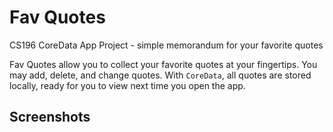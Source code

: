 # Fav Quotes
CS196 CoreData App Project - simple memorandum for your favorite quotes

Fav Quotes allow you to collect your favorite quotes at your fingertips. You may add, delete, and change quotes. With `CoreData`, all quotes are stored locally, ready for you to view next time you open the app.

## Screenshots

